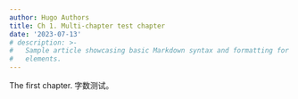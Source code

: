 ```yaml
---
author: Hugo Authors
title: Ch 1. Multi-chapter test chapter
date: '2023-07-13'
# description: >-
#   Sample article showcasing basic Markdown syntax and formatting for HTML
#   elements.
---
```

The first chapter. 字数测试。
